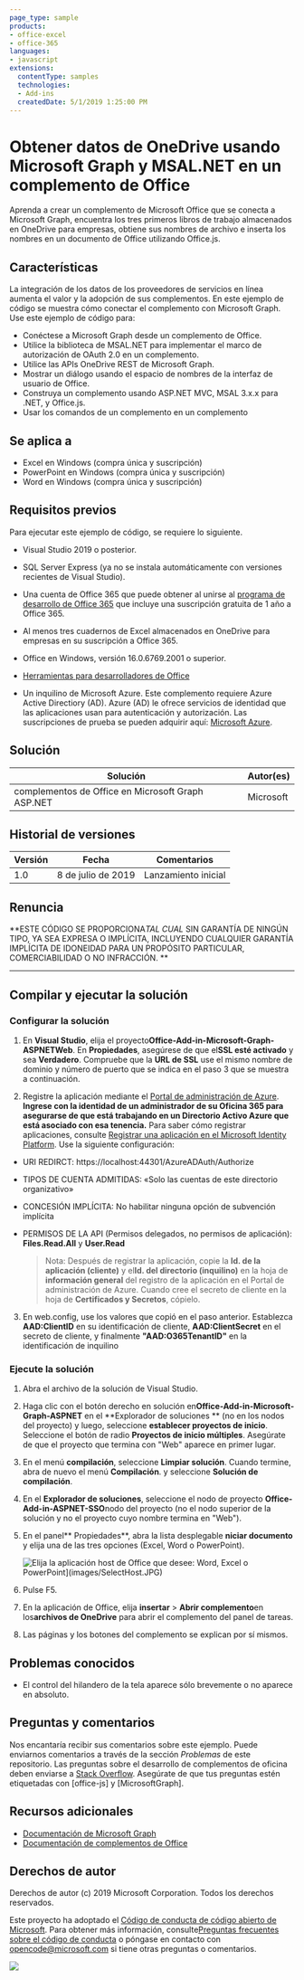 ```yaml
---
page_type: sample
products:
- office-excel
- office-365
languages:
- javascript
extensions:
  contentType: samples
  technologies:
  - Add-ins
  createdDate: 5/1/2019 1:25:00 PM
---
```

# Obtener datos de OneDrive usando Microsoft Graph y MSAL.NET en un complemento de Office 

Aprenda a crear un complemento de Microsoft Office que se conecta a Microsoft Graph, encuentra los tres primeros libros de trabajo almacenados en OneDrive para empresas, obtiene sus nombres de archivo e inserta los nombres en un documento de Office utilizando Office.js.

## Características
La integración de los datos de los proveedores de servicios en línea aumenta el valor y la adopción de sus complementos. En este ejemplo de código se muestra cómo conectar el complemento con Microsoft Graph. Use este ejemplo de código para:

* Conéctese a Microsoft Graph desde un complemento de Office.
* Utilice la biblioteca de MSAL.NET para implementar el marco de autorización de OAuth 2.0 en un complemento.
* Utilice las APIs OneDrive REST de Microsoft Graph.
* Mostrar un diálogo usando el espacio de nombres de la interfaz de usuario de Office.
* Construya un complemento usando ASP.NET MVC, MSAL 3.x.x para .NET, y Office.js. 
* Usar los comandos de un complemento en un complemento

## Se aplica a

-  Excel en Windows (compra única y suscripción)
-  PowerPoint en Windows (compra única y suscripción)
-  Word en Windows (compra única y suscripción)

## Requisitos previos

Para ejecutar este ejemplo de código, se requiere lo siguiente.

* Visual Studio 2019 o posterior.

* SQL Server Express (ya no se instala automáticamente con versiones recientes de Visual Studio).

* Una cuenta de Office 365 que puede obtener al unirse al [programa de desarrollo de Office 365](https://aka.ms/devprogramsignup) que incluye una suscripción gratuita de 1 año a Office 365.

* Al menos tres cuadernos de Excel almacenados en OneDrive para empresas en su suscripción a Office 365.

* Office en Windows, versión 16.0.6769.2001 o superior.

* [Herramientas para desarrolladores de Office](https://www.visualstudio.com/en-us/features/office-tools-vs.aspx)

* Un inquilino de Microsoft Azure. Este complemento requiere Azure Active Directiory (AD).  Azure (AD) le ofrece servicios de identidad que las aplicaciones usan para autenticación y autorización. Las suscripciones de prueba se pueden adquirir aquí: [Microsoft Azure](https://account.windowsazure.com/SignUp).

## Solución

Solución | Autor(es)
---------|-----------
complementos de Office en Microsoft Graph ASP.NET | Microsoft

## Historial de versiones

Versión | Fecha | Comentarios
---------| -----| --------
1.0 |8 de julio de 2019| Lanzamiento inicial

## Renuncia

**ESTE CÓDIGO SE PROPORCIONA*TAL CUAL* SIN GARANTÍA DE NINGÚN TIPO, YA SEA EXPRESA O IMPLÍCITA, INCLUYENDO CUALQUIER GARANTÍA IMPLÍCITA DE IDONEIDAD PARA UN PROPÓSITO PARTICULAR, COMERCIABILIDAD O NO INFRACCIÓN. **

----------

## Compilar y ejecutar la solución

### Configurar la solución

1. En **Visual Studio**, elija el proyecto**Office-Add-in-Microsoft-Graph-ASPNETWeb**. En **Propiedades**, asegúrese de que el**SSL esté activado** y sea **Verdadero**. Compruebe que la **URL de SSL** use el mismo nombre de dominio y número de puerto que se indica en el paso 3 que se muestra a continuación.
 
2. Registre la aplicación mediante el [Portal de administración de Azure](https://manage.windowsazure.com). **Ingrese con la identidad de un administrador de su Oficina 365 para asegurarse de que está trabajando en un Directorio Activo Azure que está asociado con esa tenencia.** Para saber cómo registrar aplicaciones, consulte [Registrar una aplicación en el Microsoft Identity Platform](https://learn.microsoft.com/graph/auth-register-app-v2). Use la siguiente configuración:

 - URI REDIRCT: https://localhost:44301/AzureADAuth/Authorize
 - TIPOS DE CUENTA ADMITIDAS: «Solo las cuentas de este directorio organizativo»
 - CONCESIÓN IMPLÍCITA: No habilitar ninguna opción de subvención implícita
 - PERMISOS DE LA API (Permisos delegados, no permisos de aplicación): **Files.Read.All** y **User.Read**

	> Nota: Después de registrar la aplicación, copie la **Id. de la aplicación (cliente)** y el**Id. del directorio (inquilino)** en la hoja de **información general** del registro de la aplicación en el Portal de administración de Azure. Cuando cree el secreto de cliente en la hoja de **Certificados y Secretos**, cópielo. 
	 
3.  En web.config, use los valores que copió en el paso anterior. Establezca **AAD:ClientID** en su identificación de cliente, **AAD:ClientSecret** en el secreto de cliente, y finalmente **"AAD:O365TenantID"** en la identificación de inquilino  

### Ejecute la solución

1. Abra el archivo de la solución de Visual Studio. 
2. Haga clic con el botón derecho en solución en**Office-Add-in-Microsoft-Graph-ASPNET** en el **Explorador de soluciones ** (no en los nodos del proyecto) y luego, seleccione **establecer proyectos de inicio**. Seleccione el botón de radio **Proyectos de inicio múltiples**. Asegúrate de que el proyecto que termina con "Web" aparece en primer lugar.
3. En el menú **compilación**, seleccione **Limpiar solución**. Cuando termine, abra de nuevo el menú **Compilación**. y seleccione **Solución de compilación**.
4. En el **Explorador de soluciones**, seleccione el nodo de proyecto **Office-Add-in-ASPNET-SSO**nodo del proyecto (no el nodo superior de la solución y no el proyecto cuyo nombre termina en "Web").
5. En el panel** Propiedades**, abra la lista desplegable **niciar documento** y elija una de las tres opciones (Excel, Word o PowerPoint).

    ![ Elija la aplicación host de Office que desee:](images/SelectHost.JPG) Word, Excel o PowerPoint](images/SelectHost.JPG)

6. Pulse F5. 
7. En la aplicación de Office, elija **insertar** > **Abrir complemento**en los**archivos de OneDrive** para abrir el complemento del panel de tareas.
8. Las páginas y los botones del complemento se explican por sí mismos. 

## Problemas conocidos

* El control del hilandero de la tela aparece sólo brevemente o no aparece en absoluto.

## Preguntas y comentarios

Nos encantaría recibir sus comentarios sobre este ejemplo. Puede enviarnos comentarios a través de la sección *Problemas* de este repositorio.
Las preguntas sobre el desarrollo de complementos de oficina deben enviarse a [Stack Overflow](http://stackoverflow.com). Asegúrate de que tus preguntas estén etiquetadas con [office-js] y [MicrosoftGraph].

## Recursos adicionales

* [Documentación de Microsoft Graph](https://learn.microsoft.com/graph/)
* [Documentación de complementos de Office](https://learn.microsoft.com/office/dev/add-ins/overview/office-add-ins)

## Derechos de autor
Derechos de autor (c) 2019 Microsoft Corporation. Todos los derechos reservados.

Este proyecto ha adoptado el [Código de conducta de código abierto de Microsoft](https://opensource.microsoft.com/codeofconduct/). Para obtener más información, consulte[Preguntas frecuentes sobre el código de conducta](https://opensource.microsoft.com/codeofconduct/faq/) o póngase en contacto con [opencode@microsoft.com](mailto:opencode@microsoft.com) si tiene otras preguntas o comentarios.

<img src="https://pnptelemetry.azurewebsites.net/pnp-officeaddins/auth/Office-Add-in-Microsoft-Graph-ASPNET" />
